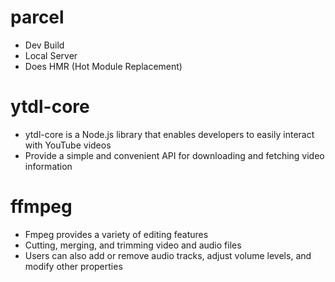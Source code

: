 # parcel
 - Dev Build
 - Local Server
 - Does HMR (Hot Module Replacement)
# ytdl-core
 - ytdl-core is a Node.js library that enables developers to easily interact with YouTube videos
 - Provide a simple and convenient API for downloading and fetching video information
# ffmpeg
 - Fmpeg provides a variety of editing features
 - Cutting, merging, and trimming video and audio files
 - Users can also add or remove audio tracks, adjust volume levels, and modify other properties